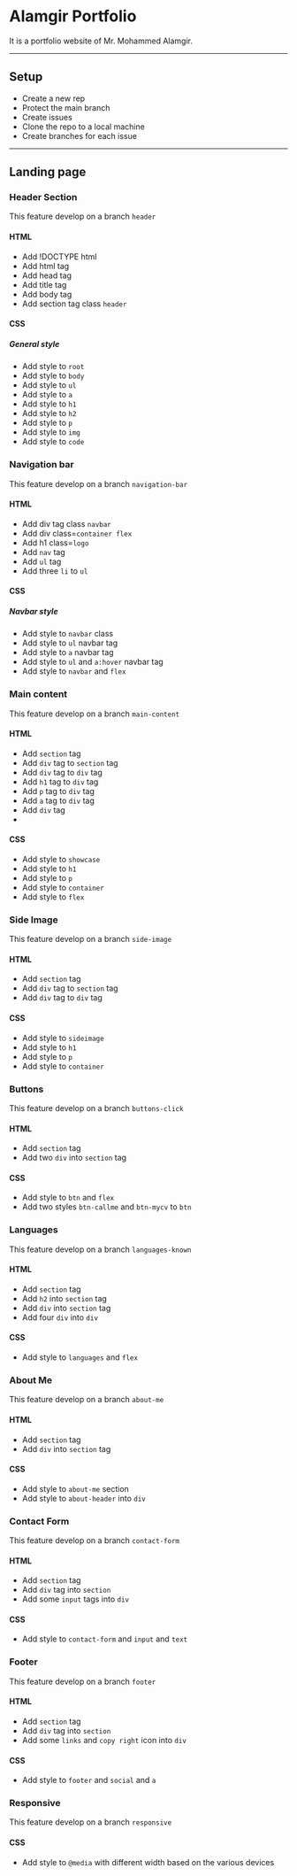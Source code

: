# Alamgir Portfolio

It is a portfolio website of Mr. Mohammed Alamgir.

---

## Setup

- Create a new rep
- Protect the main branch
- Create issues
- Clone the repo to a local machine
- Create branches for each issue

---

## Landing page

### Header Section

This feature develop on a branch `header`

#### HTML

- Add !DOCTYPE html
- Add html tag
- Add head tag
- Add title tag
- Add body tag
- Add section tag class `header`

#### CSS

##### General style

- Add style to `root`
- Add style to `body`
- Add style to `ul`
- Add style to `a`
- Add style to `h1`
- Add style to `h2`
- Add style to `p`
- Add style to `img`
- Add style to `code`

### Navigation bar

This feature develop on a branch `navigation-bar`

#### HTML

- Add div tag class `navbar`
- Add div class=`container flex`
- Add h1 class=`logo`
- Add `nav` tag
- Add `ul` tag
- Add three `li` to `ul`

#### CSS

##### Navbar style

- Add style to `navbar` class
- Add style to `ul` navbar tag
- Add style to `a` navbar tag
- Add style to `ul` and `a:hover` navbar tag
- Add style to `navbar` and `flex`

### Main content

This feature develop on a branch `main-content`

#### HTML

- Add `section` tag
- Add `div` tag to `section` tag
- Add `div` tag to `div` tag
- Add `h1` tag to `div` tag
- Add `p` tag to `div` tag
- Add `a` tag to `div` tag
- Add `div` tag
-

#### CSS

- Add style to `showcase`
- Add style to `h1`
- Add style to `p`
- Add style to `container`
- Add style to `flex`

### Side Image

This feature develop on a branch `side-image`

#### HTML

- Add `section` tag
- Add `div` tag to `section` tag
- Add `div` tag to `div` tag

#### CSS

- Add style to `sideimage`
- Add style to `h1`
- Add style to `p`
- Add style to `container`

### Buttons

This feature develop on a branch `buttons-click`

#### HTML

- Add `section` tag
- Add two `div` into `section` tag

#### CSS

- Add style to `btn` and `flex`
- Add two styles `btn-callme` and `btn-mycv` to `btn`

### Languages

This feature develop on a branch `languages-known`

#### HTML

- Add `section` tag
- Add `h2` into `section` tag
- Add `div` into `section` tag
- Add four `div` into `div`

#### CSS

- Add style to `languages` and `flex`

### About Me

This feature develop on a branch `about-me`

#### HTML

- Add `section` tag
- Add `div` into `section` tag

#### CSS

- Add style to `about-me` section
- Add style to `about-header` into `div`

### Contact Form

This feature develop on a branch `contact-form`

#### HTML

- Add `section` tag
- Add `div` tag into `section`
- Add some `input` tags into `div`

#### CSS

- Add style to `contact-form` and `input` and `text`

### Footer

This feature develop on a branch `footer`

#### HTML

- Add `section` tag
- Add `div` tag into `section`
- Add some `links` and `copy right` icon into `div`

#### CSS

- Add style to `footer` and `social` and `a`

### Responsive

This feature develop on a branch `responsive`

#### CSS

- Add style to `@media` with different width based on the various devices
